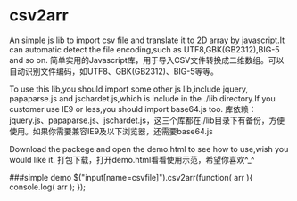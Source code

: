 # csv2arr
An simple js lib to import csv file and translate it to 2D array by javascript.It can automatic detect the file encoding,such as UTF8,GBK(GB2312),BIG-5 and so on.
简单实用的Javascript库，用于导入CSV文件转换成二维数组。可以自动识别文件编码，如UTF8、GBK(GB2312)、BIG-5等等。

To use this lib,you should import some other js lib,include jquery, papaparse.js and jschardet.js,which is include in the ./lib directory.If you customer use IE9 or less,you should import base64.js too.
库依赖：jquery.js、papaparse.js、jschardet.js，这三个库都在./lib目录下有备份，方便使用。如果你需要兼容IE9及以下浏览器，还需要base64.js

Download the packege and open the demo.html to see how to use,wish you would like it.
打包下载，打开demo.html看看使用示范，希望你喜欢^_^

###simple demo
$("input[name=csvfile]").csv2arr(function( arr ){
    console.log( arr );
});
